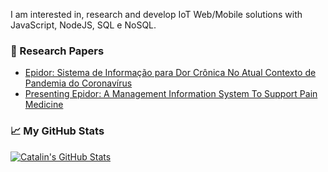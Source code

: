 <p> I am interested in, research and develop IoT Web/Mobile solutions with JavaScript, NodeJS, SQL e NoSQL.

### 📕 Research Papers
- [Epidor: Sistema de Informação para Dor Crônica No Atual Contexto de Pandemia do Coronavírus](https://revistas.ufpr.br/atoz/article/view/74673)
- [Presenting Epidor: A Management Information System To Support Pain Medicine](https://www.brazilianjournals.com/index.php/BRJD/article/view/25384)

### &#x1f4c8; My GitHub Stats


<a href="https://github.com/juan-engmed">
  <img align="center" src="https://github-readme-stats.vercel.app/api?username=juan-engmed&show_icons=true&theme=gruvbox" alt="Catalin's GitHub Stats" />
</a>
</p>
